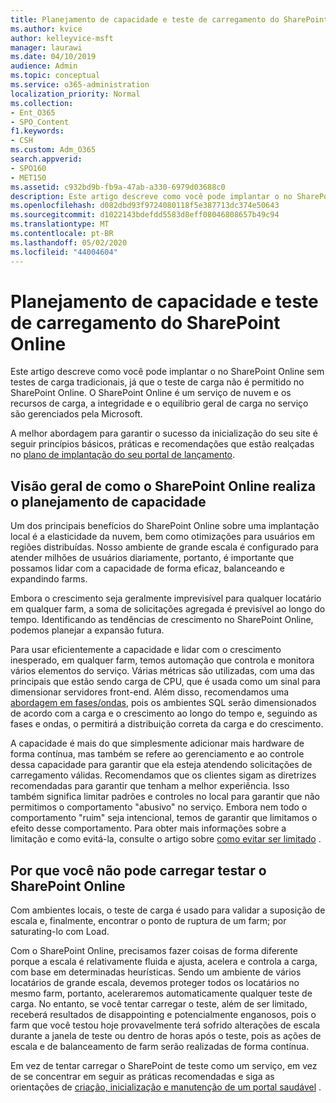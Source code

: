 ```yaml
---
title: Planejamento de capacidade e teste de carregamento do SharePoint Online
ms.author: kvice
author: kelleyvice-msft
manager: laurawi
ms.date: 04/10/2019
audience: Admin
ms.topic: conceptual
ms.service: o365-administration
localization_priority: Normal
ms.collection:
- Ent_O365
- SPO_Content
f1.keywords:
- CSH
ms.custom: Adm_O365
search.appverid:
- SPO160
- MET150
ms.assetid: c932bd9b-fb9a-47ab-a330-6979d03688c0
description: Este artigo descreve como você pode implantar o no SharePoint Online sem executar testes de carga tradicionais, pois ele não é permitido.
ms.openlocfilehash: d082dbd93f9724080118f5e387713dc374e50643
ms.sourcegitcommit: d1022143bdefdd5583d8eff08046808657b49c94
ms.translationtype: MT
ms.contentlocale: pt-BR
ms.lasthandoff: 05/02/2020
ms.locfileid: "44004604"
---
```

# <a name="capacity-planning-and-load-testing-sharepoint-online"></a>Planejamento de capacidade e teste de carregamento do SharePoint Online
Este artigo descreve como você pode implantar o no SharePoint Online sem testes de carga tradicionais, já que o teste de carga não é permitido no SharePoint Online. O SharePoint Online é um serviço de nuvem e os recursos de carga, a integridade e o equilíbrio geral de carga no serviço são gerenciados pela Microsoft.
  
A melhor abordagem para garantir o sucesso da inicialização do seu site é seguir princípios básicos, práticas e recomendações que estão realçadas no [plano de implantação do seu portal de lançamento](https://docs.microsoft.com/office365/enterprise/planportallaunchroll-out).

## <a name="overview-of-how-sharepoint-online-performs-capacity-planning"></a>Visão geral de como o SharePoint Online realiza o planejamento de capacidade 
Um dos principais benefícios do SharePoint Online sobre uma implantação local é a elasticidade da nuvem, bem como otimizações para usuários em regiões distribuídas. Nosso ambiente de grande escala é configurado para atender milhões de usuários diariamente, portanto, é importante que possamos lidar com a capacidade de forma eficaz, balanceando e expandindo farms.
  
Embora o crescimento seja geralmente imprevisível para qualquer locatário em qualquer farm, a soma de solicitações agregada é previsível ao longo do tempo. Identificando as tendências de crescimento no SharePoint Online, podemos planejar a expansão futura.
  
Para usar eficientemente a capacidade e lidar com o crescimento inesperado, em qualquer farm, temos automação que controla e monitora vários elementos do serviço. Várias métricas são utilizadas, com uma das principais que estão sendo carga de CPU, que é usada como um sinal para dimensionar servidores front-end. Além disso, recomendamos uma [abordagem em fases/ondas](https://docs.microsoft.com/office365/enterprise/planportallaunchroll-out), pois os ambientes SQL serão dimensionados de acordo com a carga e o crescimento ao longo do tempo e, seguindo as fases e ondas, o permitirá a distribuição correta da carga e do crescimento. 

A capacidade é mais do que simplesmente adicionar mais hardware de forma contínua, mas também se refere ao gerenciamento e ao controle dessa capacidade para garantir que ela esteja atendendo solicitações de carregamento válidas. Recomendamos que os clientes sigam as diretrizes recomendadas para garantir que tenham a melhor experiência. Isso também significa limitar padrões e controles no local para garantir que não permitimos o comportamento "abusivo" no serviço. Embora nem todo o comportamento "ruim" seja intencional, temos de garantir que limitamos o efeito desse comportamento. Para obter mais informações sobre a limitação e como evitá-la, consulte o artigo sobre [como evitar ser limitado](https://docs.microsoft.com/sharepoint/dev/general-development/how-to-avoid-getting-throttled-or-blocked-in-sharepoint-online) .

## <a name="why-you-cannot-load-test-sharepoint-online"></a>Por que você não pode carregar testar o SharePoint Online
Com ambientes locais, o teste de carga é usado para validar a suposição de escala e, finalmente, encontrar o ponto de ruptura de um farm; por saturating-lo com Load. 

Com o SharePoint Online, precisamos fazer coisas de forma diferente porque a escala é relativamente fluida e ajusta, acelera e controla a carga, com base em determinadas heurísticas. Sendo um ambiente de vários locatários de grande escala, devemos proteger todos os locatários no mesmo farm, portanto, aceleraremos automaticamente qualquer teste de carga. No entanto, se você tentar carregar o teste, além de ser limitado, receberá resultados de disappointing e potencialmente enganosos, pois o farm que você testou hoje provavelmente terá sofrido alterações de escala durante a janela de teste ou dentro de horas após o teste, pois as ações de escala e de balanceamento de farm serão realizadas de forma contínua.

Em vez de tentar carregar o SharePoint de teste como um serviço, em vez de se concentrar em seguir as práticas recomendadas e siga as orientações de [criação, inicialização e manutenção de um portal saudável](https://go.microsoft.com/fwlink/?linkid=2105838) .

